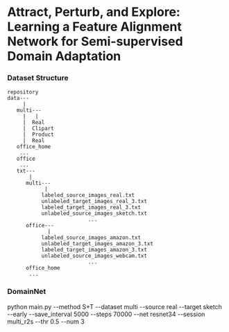 # Attract, Perturb, and Explore: Learning a Feature Alignment Network for Semi-supervised Domain Adaptation


### Dataset Structure
```
repository
data---
     |
   multi---
     |   |
     |  Real
     |  Clipart
     |  Product
     |  Real
   office_home
    ...
   office
    ...
   txt---
       | 
      multi---
            |
           labeled_source_images_real.txt
           unlabeled_target_images_real_3.txt
           labeled_target_images_real_3.txt         
           unlabeled_source_images_sketch.txt
                          ...
      office---
             |
           labeled_source_images_amazon.txt
           unlabeled_target_images_amazon_3.txt
           labeled_target_images_amazon_3.txt         
           unlabeled_source_images_webcam.txt
                          ...
      office_home
       ...
```
### DomainNet 
python main.py --method S+T --dataset multi --source real --target sketch --early --save_interval 5000 --steps 70000 --net resnet34 --session multi_r2s --thr 0.5 --num 3
